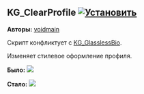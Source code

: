 ## KG_ClearProfile [![Установить](http://s43.radikal.ru/i101/1406/15/25aa0cc99cf2.png)](https://github.com/voidmain02/KgScripts/raw/master/scripts/KG_ClearProfile.user.js)
**Авторы:** [voidmain](http://klavogonki.ru/u/#/364239/)

Скрипт конфликтует с [KG_GlasslessBio](KG_GlasslessBio.md).

Изменяет стилевое оформление профиля.

**Было:**
![](http://s017.radikal.ru/i421/1402/20/aac8cb0f53bf.png)

**Стало:**
![](http://s45.radikal.ru/i109/1402/68/594cc229393e.png)
